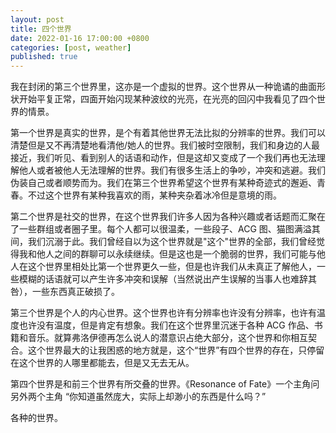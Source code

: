 ```yaml
---
layout: post
title: 四个世界
date: 2022-01-16 17:00:00 +0800
categories: [post, weather]
published: true
---
```


我在封闭的第三个世界里，这亦是一个虚拟的世界。这个世界从一种诡谲的曲面形状开始平复正常，四面开始闪现某种波纹的光亮，在光亮的回闪中我看见了四个世界的情景。

第一个世界是真实的世界，是个有着其他世界无法比拟的分辨率的世界。我们可以清楚但是又不再清楚地看清他/她人的世界。我们被时空限制，我们和身边的人最接近，我们听见、看到别人的话语和动作，但是这却又变成了一个我们再也无法理解他人或者被他人无法理解的世界。我们有很多生活上的争吵，冲突和逃避。我们伪装自己或者顺势而为。我们在第三个世界希望这个世界有某种奇迹式的邂逅、青春。不过这个世界有某种我喜欢的雨，某种夹杂着冰冷但是意境的雨。

第二个世界是社交的世界，在这个世界我们许多人因为各种兴趣或者话题而汇聚在了一些群组或者圈子里。每个人都可以很温柔，一些段子、ACG 图、猫图满溢其间，我们沉溺于此。我们曾经自以为这个世界就是"这个"世界的全部，我们曾经觉得我和他人之间的群聊可以永续继续。但是这也是一个脆弱的世界，我们可能与他人在这个世界里相处比第一个世界更久一些，但是也许我们从未真正了解他人，一些模糊的话语就可以产生许多冲突和误解（当然说出产生误解的当事人也难辞其咎），一些东西真正破损了。

第三个世界是个人的内心世界。这个世界也许有分辨率也许没有分辨率，也许有温度也许没有温度，但是肯定有想象。我们在这个世界里沉迷于各种 ACG 作品、书籍和音乐。就算弗洛伊德再怎么说人的潜意识占绝大部分，这个世界和你相互契合。这个世界最大的让我困惑的地方就是，这个“世界”有四个世界的存在，只停留在这个世界的人哪里都能去，但是又无去无从。

第四个世界是和前三个世界有所交叠的世界。《Resonance of Fate》一个主角问另外两个主角 “你知道虽然庞大，实际上却渺小的东西是什么吗？”

各种的世界。
